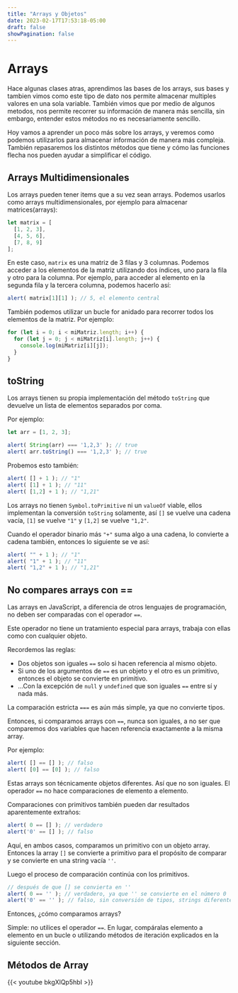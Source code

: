 ```yaml
---
title: "Arrays y Objetos"
date: 2023-02-17T17:53:18-05:00
draft: false
showPagination: false
---
```


# Arrays

Hace algunas clases atras, aprendimos las bases de los arrays, sus bases y tambien vimos como este tipo de dato nos permite almacenar multiples valores en una sola variable. También vimos que por medio de algunos metodos, nos permite recorrer su información de manera más sencilla, sin embargo, entender estos métodos no es necesariamente sencillo.

Hoy vamos a aprender un poco más sobre los arrays, y veremos como podemos utilizarlos para almacenar información de manera más compleja. También repasaremos los distintos métodos que tiene y cómo las funciones flecha nos pueden ayudar a simplificar el código.

## Arrays Multidimensionales

Los arrays pueden tener items que a su vez sean arrays. Podemos usarlos como arrays multidimensionales, por ejemplo para almacenar matrices(arrays):

```js
let matrix = [
  [1, 2, 3],
  [4, 5, 6],
  [7, 8, 9]
];

```

En este caso, `matrix` es una matriz de 3 filas y 3 columnas. Podemos acceder a los elementos de la matriz utilizando dos índices, uno para la fila y otro para la columna. Por ejemplo, para acceder al elemento en la segunda fila y la tercera columna, podemos hacerlo así:

```js
alert( matrix[1][1] ); // 5, el elemento central

```

También podemos utilizar un bucle for anidado para recorrer todos los elementos de la matriz. Por ejemplo:

```js
for (let i = 0; i < miMatriz.length; i++) {
  for (let j = 0; j < miMatriz[i].length; j++) {
    console.log(miMatriz[i][j]);
  }
}

```

## toString

Los arrays tienen su propia implementación del método `toString` que devuelve un lista de elementos separados por coma.

Por ejemplo:

```javascript
let arr = [1, 2, 3];

alert( String(arr) === '1,2,3' ); // true
alert( arr.toString() === '1,2,3' ); // true
```

Probemos esto también:

```javascript
alert( [] + 1 ); // "1"
alert( [1] + 1 ); // "11"
alert( [1,2] + 1 ); // "1,21"
```

Los arrays no tienen `Symbol.toPrimitive` ni un `valueOf` viable, ellos implementan la conversión `toString` solamente, así `[]` se vuelve una cadena vacía, `[1]` se vuelve `"1"` y `[1,2]` se vuelve `"1,2"`.

Cuando el operador binario más `"+"` suma algo a una cadena, lo convierte a cadena también, entonces lo siguiente se ve así:

```javascript
alert( "" + 1 ); // "1"
alert( "1" + 1 ); // "11"
alert( "1,2" + 1 ); // "1,21"
```

## No compares arrays con ==

Las arrays en JavaScript, a diferencia de otros lenguajes de programación, no deben ser comparadas con el operador `==`.

Este operador no tiene un tratamiento especial para arrays, trabaja con ellas como con cualquier objeto.

Recordemos las reglas:


- Dos objetos son iguales `==` solo si hacen referencia al mismo objeto.
- Si uno de los argumentos de `==` es un objeto y el otro es un primitivo, entonces el objeto se convierte en primitivo.
- …Con la excepción de `null` y `undefined` que son iguales `==` entre sí y nada más.

La comparación estricta `===` es aún más simple, ya que no convierte tipos.

Entonces, si comparamos arrays con `==`, nunca son iguales, a no ser que comparemos dos variables que hacen referencia exactamente a la misma array.

Por ejemplo:
```js
alert( [] == [] ); // falso
alert( [0] == [0] ); // falso
```

Estas arrays son técnicamente objetos diferentes. Así que no son iguales. El operador `==` no hace comparaciones de elemento a elemento.

Comparaciones con primitivos también pueden dar resultados aparentemente extraños:

```js
alert( 0 == [] ); // verdadero
alert('0' == [] ); // falso
```

Aquí, en ambos casos, comparamos un primitivo con un objeto array. Entonces la array `[]` se convierte a primitivo para el propósito de comparar y se convierte en una string vacía `''`.

Luego el proceso de comparación continúa con los primitivos.
```js
// después de que [] se convierta en ''
alert( 0 == '' ); // verdadero, ya que '' se convierte en el número 0
alert('0' == '' ); // falso, sin conversión de tipos, strings diferentes
```

Entonces, ¿cómo comparamos arrays?

Simple: no utilices el operador `==`. En lugar, compáralas elemento a elemento en un bucle o utilizando métodos de iteración explicados en la siguiente sección.

## Métodos de Array

{{< youtube bkgXlQp5hbI >}}